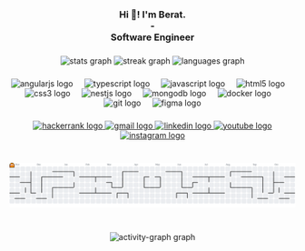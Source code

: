 <h3 align="center">Hi 👋! I'm Berat.<br>-<br>Software Engineer</h3>

###

<div align="center">
	<img src="https://github-readme-stats.vercel.app/api?username=beratkaratas53&hide_title=false&hide_rank=false&show_icons=true&include_all_commits=true&count_private=true&disable_animations=false&theme=dracula&locale=en&hide_border=true" height="150" alt="stats graph" />
	<img src="https://streak-stats.demolab.com?user=beratkaratas53&locale=en&mode=daily&theme=dracula&hide_border=true&border_radius=5" height="150" alt="streak graph" />
	<img src="https://github-readme-stats.vercel.app/api/top-langs?username=beratkaratas53&locale=en&hide_title=false&layout=compact&card_width=320&langs_count=5&theme=dracula&hide_border=true" height="150" alt="languages graph" />
</div>

###

<div align="center">
	<img src="https://cdn.jsdelivr.net/gh/devicons/devicon/icons/angularjs/angularjs-original.svg" height="30" alt="angularjs logo" />
	<img width="12" />
	<img src="https://cdn.jsdelivr.net/gh/devicons/devicon/icons/typescript/typescript-original.svg" height="30" alt="typescript logo" />
	<img width="12" />
	<img src="https://cdn.jsdelivr.net/gh/devicons/devicon/icons/javascript/javascript-original.svg" height="30" alt="javascript logo" />
	<img width="12" />
	<img src="https://cdn.jsdelivr.net/gh/devicons/devicon/icons/html5/html5-original.svg" height="30" alt="html5 logo" />
	<img width="12" />
	<img src="https://cdn.jsdelivr.net/gh/devicons/devicon/icons/css3/css3-original.svg" height="30" alt="css3 logo" />
	<img width="12" />
	<img src="https://cdn.jsdelivr.net/gh/devicons/devicon/icons/nestjs/nestjs-original.svg" height="30" alt="nestjs logo" />
	<img width="12" />
	<img src="https://cdn.jsdelivr.net/gh/devicons/devicon/icons/mongodb/mongodb-original.svg" height="30" alt="mongodb logo" />
	<img width="12" />
	<img src="https://cdn.jsdelivr.net/gh/devicons/devicon/icons/docker/docker-original.svg" height="30" alt="docker logo" />
	<img width="12" />
	<img src="https://cdn.jsdelivr.net/gh/devicons/devicon/icons/git/git-original.svg" height="30" alt="git logo" />
	<img width="12" />
	<img src="https://cdn.jsdelivr.net/gh/devicons/devicon/icons/figma/figma-original.svg" height="30" alt="figma logo" />
</div>

###

<div align="center">
	<a href="https://www.hackerrank.com/profile/Berat_KARATAS" target="_blank">
	<img src="https://img.shields.io/static/v1?message=HackerRank&logo=hackerrank&label=&color=9ED606&logoColor=white&labelColor=&style=for-the-badge" height="35" alt="hackerrank logo" />
	</a>
	<a href="mailto:007berat.karatas@gmail.com" target="_blank">
	<img src="https://img.shields.io/static/v1?message=Gmail&logo=gmail&label=&color=FF6321&logoColor=white&labelColor=&style=for-the-badge" height="35" alt="gmail logo" />
	</a>
	<a href="https://www.linkedin.com/in/berat-karatas" target="_blank">
	<img src="https://img.shields.io/static/v1?message=LinkedIn&logo=linkedin&label=&color=3366FF&logoColor=white&labelColor=&style=for-the-badge" height="35" alt="linkedin logo" />
	</a>
	<a href="https://www.youtube.com/@beratkaratas9396" target="_blank">
	<img src="https://img.shields.io/static/v1?message=Youtube&logo=youtube&label=&color=ff3221&logoColor=white&labelColor=&style=for-the-badge" height="35" alt="youtube logo" />
	</a>
	<a href="https://www.instagram.com/karatas_berat" target="_blank">
	<img src="https://img.shields.io/static/v1?message=Instagram&logo=instagram&label=&color=E4405F&logoColor=white&labelColor=&style=for-the-badge" height="35" alt="instagram logo" />
	</a>
</div>

###

<br clear="both">

<picture>
	<source media="(prefers-color-scheme: dark)" srcset="https://raw.githubusercontent.com/beratkaratas53/beratkaratas53/output/pacman-contribution-graph-dark.svg">
	<source media="(prefers-color-scheme: light)" srcset="https://raw.githubusercontent.com/beratkaratas53/beratkaratas53/output/pacman-contribution-graph.svg">
	<img alt="pacman contribution graph" src="https://raw.githubusercontent.com/beratkaratas53/beratkaratas53/output/pacman-contribution-graph.svg">
</picture>

###

<br clear="both">

<div align="center">
	<img src="https://github-readme-activity-graph.vercel.app/graph?username=beratkaratas53&radius=16&theme=dracula&area=true&order=5&hide_border=true&hide_title=false&bg_color=282A36&custom_title=Contribution%20Graph" height="200" alt="activity-graph graph" />
</div>

###
